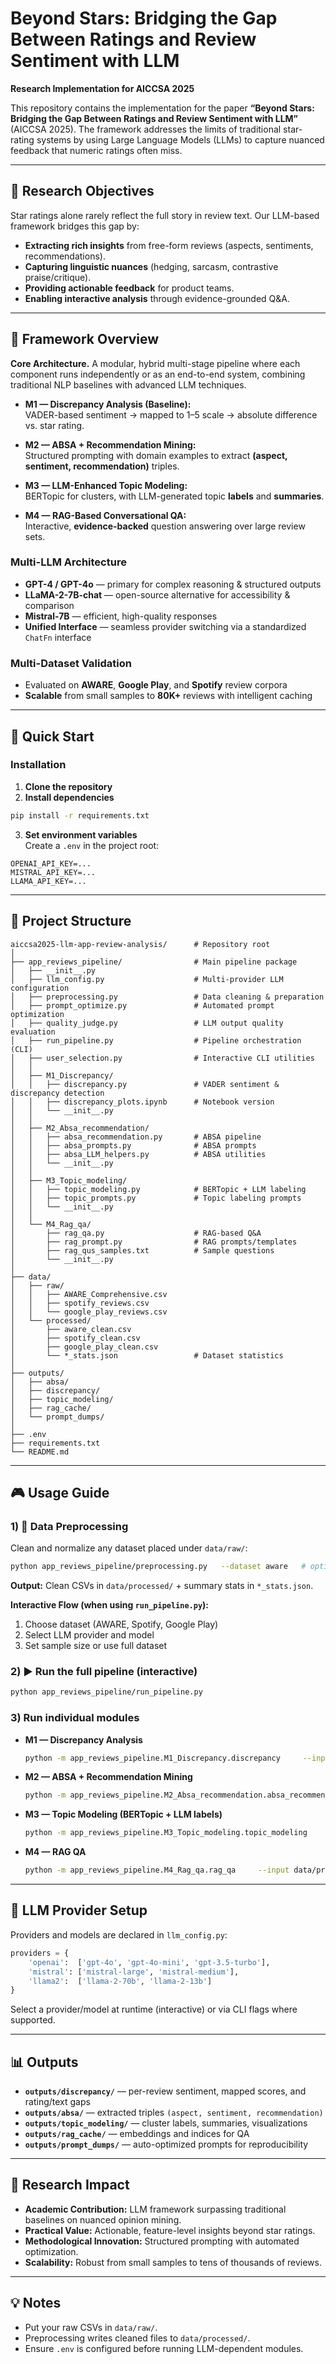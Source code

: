 # Beyond Stars: Bridging the Gap Between Ratings and Review Sentiment with LLM

**Research Implementation for AICCSA 2025**

This repository contains the implementation for the paper **“Beyond Stars: Bridging the Gap Between Ratings and Review Sentiment with LLM”** (AICCSA 2025). The framework addresses the limits of traditional star-rating systems by using Large Language Models (LLMs) to capture nuanced feedback that numeric ratings often miss.

---

## 🎯 Research Objectives

Star ratings alone rarely reflect the full story in review text. Our LLM-based framework bridges this gap by:

- **Extracting rich insights** from free-form reviews (aspects, sentiments, recommendations).
- **Capturing linguistic nuances** (hedging, sarcasm, contrastive praise/critique).
- **Providing actionable feedback** for product teams.
- **Enabling interactive analysis** through evidence-grounded Q&A.

---

## 🧩 Framework Overview

**Core Architecture.** A modular, hybrid multi-stage pipeline where each component runs independently or as an end-to-end system, combining traditional NLP baselines with advanced LLM techniques.

- **M1 — Discrepancy Analysis (Baseline):**  
  VADER-based sentiment → mapped to 1–5 scale → absolute difference vs. star rating.

- **M2 — ABSA + Recommendation Mining:**  
  Structured prompting with domain examples to extract **(aspect, sentiment, recommendation)** triples.

- **M3 — LLM-Enhanced Topic Modeling:**  
  BERTopic for clusters, with LLM-generated topic **labels** and **summaries**.

- **M4 — RAG-Based Conversational QA:**  
  Interactive, **evidence-backed** question answering over large review sets.

### Multi-LLM Architecture

- **GPT-4 / GPT-4o** — primary for complex reasoning & structured outputs  
- **LLaMA-2-7B-chat** — open-source alternative for accessibility & comparison  
- **Mistral-7B** — efficient, high-quality responses  
- **Unified Interface** — seamless provider switching via a standardized `ChatFn` interface

### Multi-Dataset Validation

- Evaluated on **AWARE**, **Google Play**, and **Spotify** review corpora  
- **Scalable** from small samples to **80K+** reviews with intelligent caching

---

## 🚀 Quick Start

### Installation

1) **Clone the repository**
2) **Install dependencies**
```bash
pip install -r requirements.txt
```
3) **Set environment variables**  
Create a `.env` in the project root:
```env
OPENAI_API_KEY=...
MISTRAL_API_KEY=...
LLAMA_API_KEY=...
```

---

## 📁 Project Structure

```
aiccsa2025-llm-app-review-analysis/      # Repository root
│
├── app_reviews_pipeline/                # Main pipeline package
│   ├── __init__.py
│   ├── llm_config.py                    # Multi-provider LLM configuration
│   ├── preprocessing.py                 # Data cleaning & preparation
│   ├── prompt_optimize.py               # Automated prompt optimization
│   ├── quality_judge.py                 # LLM output quality evaluation
│   ├── run_pipeline.py                  # Pipeline orchestration (CLI)
│   ├── user_selection.py                # Interactive CLI utilities
│   │
│   ├── M1_Discrepancy/
│   │   ├── discrepancy.py               # VADER sentiment & discrepancy detection
│   │   ├── discrepancy_plots.ipynb      # Notebook version
│   │   └── __init__.py
│   │
│   ├── M2_Absa_recommendation/
│   │   ├── absa_recommendation.py       # ABSA pipeline
│   │   ├── absa_prompts.py              # ABSA prompts
│   │   ├── absa_LLM_helpers.py          # ABSA utilities
│   │   └── __init__.py
│   │
│   ├── M3_Topic_modeling/
│   │   ├── topic_modeling.py            # BERTopic + LLM labeling
│   │   ├── topic_prompts.py             # Topic labeling prompts
│   │   └── __init__.py
│   │
│   └── M4_Rag_qa/
│       ├── rag_qa.py                    # RAG-based Q&A
│       ├── rag_prompt.py                # RAG prompts/templates
│       ├── rag_qus_samples.txt          # Sample questions
│       └── __init__.py
│
├── data/
│   ├── raw/
│   │   ├── AWARE_Comprehensive.csv
│   │   ├── spotify_reviews.csv
│   │   └── google_play_reviews.csv
│   └── processed/
│       ├── aware_clean.csv
│       ├── spotify_clean.csv
│       ├── google_play_clean.csv
│       └── *_stats.json                 # Dataset statistics
│
├── outputs/
│   ├── absa/
│   ├── discrepancy/
│   ├── topic_modeling/
│   ├── rag_cache/
│   └── prompt_dumps/
│
├── .env
├── requirements.txt
└── README.md
```

---

## 🎮 Usage Guide

### 1) 🧹 Data Preprocessing
Clean and normalize any dataset placed under `data/raw/`:
```bash
python app_reviews_pipeline/preprocessing.py   --dataset aware   # options: aware | spotify | google_play
```
**Output:** Clean CSVs in `data/processed/` + summary stats in `*_stats.json`.

**Interactive Flow (when using `run_pipeline.py`):**
1. Choose dataset (AWARE, Spotify, Google Play)  
2. Select LLM provider and model  
3. Set sample size or use full dataset

### 2) ▶️ Run the full pipeline (interactive)
```bash
python app_reviews_pipeline/run_pipeline.py
```

### 3) Run individual modules

- **M1 — Discrepancy Analysis**
  ```bash
  python -m app_reviews_pipeline.M1_Discrepancy.discrepancy     --input data/processed/aware_clean.csv     --outdir outputs/discrepancy
  ```

- **M2 — ABSA + Recommendation Mining**
  ```bash
  python -m app_reviews_pipeline.M2_Absa_recommendation.absa_recommendation     --input data/processed/spotify_clean.csv     --provider openai --model gpt-4o     --outdir outputs/absa
  ```

- **M3 — Topic Modeling (BERTopic + LLM labels)**
  ```bash
  python -m app_reviews_pipeline.M3_Topic_modeling.topic_modeling     --input data/processed/google_play_clean.csv     --nr-topics 20 --embedding-model all-mpnet-base-v2     --outdir outputs/topic_modeling
  ```

- **M4 — RAG QA**
  ```bash
  python -m app_reviews_pipeline.M4_Rag_qa.rag_qa     --input data/processed/spotify_clean.csv     --cache-dir outputs/rag_cache
  ```

---

## 🔧 LLM Provider Setup

Providers and models are declared in `llm_config.py`:
```python
providers = {
    'openai':  ['gpt-4o', 'gpt-4o-mini', 'gpt-3.5-turbo'],
    'mistral': ['mistral-large', 'mistral-medium'],
    'llama2':  ['llama-2-70b', 'llama-2-13b']
}
```
Select a provider/model at runtime (interactive) or via CLI flags where supported.

---

## 📊 Outputs

- **`outputs/discrepancy/`** — per-review sentiment, mapped scores, and rating/text gaps  
- **`outputs/absa/`** — extracted triples `(aspect, sentiment, recommendation)`  
- **`outputs/topic_modeling/`** — cluster labels, summaries, visualizations  
- **`outputs/rag_cache/`** — embeddings and indices for QA  
- **`outputs/prompt_dumps/`** — auto-optimized prompts for reproducibility

---

## 🧪 Research Impact

- **Academic Contribution:** LLM framework surpassing traditional baselines on nuanced opinion mining.  
- **Practical Value:** Actionable, feature-level insights beyond star ratings.  
- **Methodological Innovation:** Structured prompting with automated optimization.  
- **Scalability:** Robust from small samples to tens of thousands of reviews.

---

## 💡 Notes

- Put your raw CSVs in `data/raw/`.  
- Preprocessing writes cleaned files to `data/processed/`.  
- Ensure `.env` is configured before running LLM-dependent modules.
